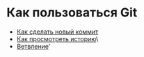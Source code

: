 # Как пользоваться Git
- [Как сделать новый коммит](./commit_help.md)
- [Как просмотреть историю](./log_help.md)\
- [Ветвление](./branch_help.md)' 